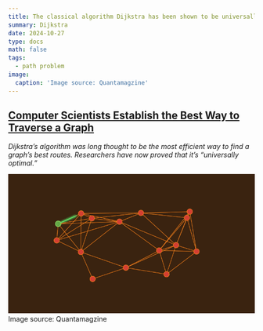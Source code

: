 ```yaml
---
title: The classical algorithm Dijkstra has been shown to be universally optimal
summary: Dijkstra
date: 2024-10-27
type: docs
math: false
tags:
  - path problem
image:
  caption: 'Image source: Quantamagzine'
---
```

## [Computer Scientists Establish the Best Way to Traverse a Graph](https://www.quantamagazine.org/computer-scientists-establish-the-best-way-to-traverse-a-graph-20241025/) 


*Dijkstra’s algorithm was long thought to be the most efficient way to find a graph’s best routes. Researchers have now proved that it’s “universally optimal.”*

![alt text](featured-1.gif)Image source: Quantamagzine


